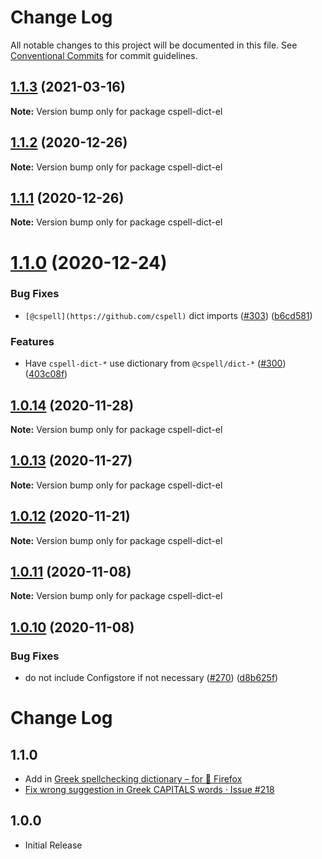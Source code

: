 # Change Log

All notable changes to this project will be documented in this file.
See [Conventional Commits](https://conventionalcommits.org) for commit guidelines.

## [1.1.3](https://github.com/streetsidesoftware/cspell-dicts/compare/cspell-dict-el@1.1.2...cspell-dict-el@1.1.3) (2021-03-16)

**Note:** Version bump only for package cspell-dict-el





## [1.1.2](https://github.com/streetsidesoftware/cspell-dicts/compare/cspell-dict-el@1.1.1...cspell-dict-el@1.1.2) (2020-12-26)

**Note:** Version bump only for package cspell-dict-el





## [1.1.1](https://github.com/streetsidesoftware/cspell-dicts/compare/cspell-dict-el@1.1.0...cspell-dict-el@1.1.1) (2020-12-26)

**Note:** Version bump only for package cspell-dict-el





# [1.1.0](https://github.com/streetsidesoftware/cspell-dicts/compare/cspell-dict-el@1.0.14...cspell-dict-el@1.1.0) (2020-12-24)


### Bug Fixes

* `[@cspell](https://github.com/cspell)` dict imports ([#303](https://github.com/streetsidesoftware/cspell-dicts/issues/303)) ([b6cd581](https://github.com/streetsidesoftware/cspell-dicts/commit/b6cd58114caa8752fba69522e6b740a4be74dd6e))


### Features

* Have `cspell-dict-*` use dictionary from `@cspell/dict-*` ([#300](https://github.com/streetsidesoftware/cspell-dicts/issues/300)) ([403c08f](https://github.com/streetsidesoftware/cspell-dicts/commit/403c08fbd1d11a083f586e591b87ef9a47f71944))





## [1.0.14](https://github.com/streetsidesoftware/cspell-dicts/compare/cspell-dict-el@1.0.13...cspell-dict-el@1.0.14) (2020-11-28)

**Note:** Version bump only for package cspell-dict-el





## [1.0.13](https://github.com/streetsidesoftware/cspell-dicts/compare/cspell-dict-el@1.0.12...cspell-dict-el@1.0.13) (2020-11-27)

**Note:** Version bump only for package cspell-dict-el





## [1.0.12](https://github.com/streetsidesoftware/cspell-dicts/compare/cspell-dict-el@1.0.11...cspell-dict-el@1.0.12) (2020-11-21)

**Note:** Version bump only for package cspell-dict-el

## [1.0.11](https://github.com/streetsidesoftware/cspell-dicts/compare/cspell-dict-el@1.0.10...cspell-dict-el@1.0.11) (2020-11-08)

**Note:** Version bump only for package cspell-dict-el

## [1.0.10](https://github.com/streetsidesoftware/cspell-dicts/compare/cspell-dict-el@1.0.9...cspell-dict-el@1.0.10) (2020-11-08)

### Bug Fixes

- do not include Configstore if not necessary ([#270](https://github.com/streetsidesoftware/cspell-dicts/issues/270)) ([d8b625f](https://github.com/streetsidesoftware/cspell-dicts/commit/d8b625f2f42d5cc6c4a9390216ac1e5037886e44))

# Change Log

## 1.1.0

- Add in [Greek spellchecking dictionary – for 🦊 Firefox](https://addons.mozilla.org/en-US/firefox/addon/greek-spellchecking-dictionary/)
- [Fix wrong suggestion in Greek CAPITALS words · Issue #218](https://github.com/streetsidesoftware/cspell-dicts/issues/218)

## 1.0.0

- Initial Release
